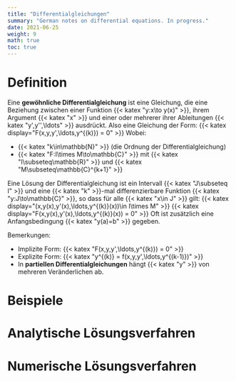 ```yaml
---
title: "Differentialgleichungen"
summary: "German notes on differential equations. In progress."
date: 2021-06-25
weight: 9
math: true
toc: true
---
```


# Definition

Eine **gewöhnliche Differentialgleichung** ist eine Gleichung, die eine Beziehung zwischen einer Funktion {{< katex "y:x\to y(x)" >}}, ihrem Argument {{< katex "x" >}} und einer oder mehrerer ihrer Ableitungen {{< katex "y',y'',\ldots" >}} ausdrückt.
Also eine Gleichung der Form:
{{< katex display="F(x,y,y',\ldots,y^{(k)}) = 0" >}}
Wobei:
* {{< katex "k\in\mathbb{N}" >}} (die Ordnung der Differentialgleichung)
* {{< katex "F:I\times M\to\mathbb{C}" >}} mit {{< katex "I\subseteq\mathbb{R}" >}} und {{< katex "M\subseteq\mathbb{C}^{k+1}" >}}

Eine Lösung der Differentialgleichung ist ein Intervall {{< katex "J\subseteq I" >}} und eine {{< katex "k" >}}-mal differenzierbare Funktion {{< katex "y:J\to\mathbb{C}" >}}, so dass für alle {{< katex "x\in J" >}} gilt:
{{< katex display="(x,y(x),y'(x),\ldots,y^{(k)}(x))\in I\times M" >}}
{{< katex display="F(x,y(x),y'(x),\ldots,y^{(k)}(x)) = 0" >}}
Oft ist zusätzlich eine Anfangsbedingung {{< katex "y(a)=b" >}} gegeben.

Bemerkungen:
* Implizite Form: {{< katex "F(x,y,y',\ldots,y^{(k)}) = 0" >}}
* Explizite Form: {{< katex "y^{(k)} = f(x,y,y',\ldots,y^{(k-1)})" >}}
* In **partiellen Differentialgleichungen** hängt {{< katex "y" >}} von mehreren Veränderlichen ab.

# Beispiele

# Analytische Lösungsverfahren

# Numerische Lösungsverfahren
